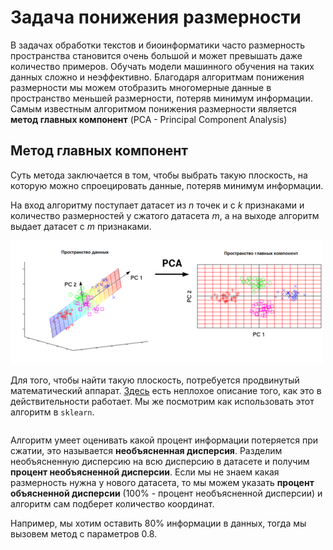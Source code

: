 # Задача понижения размерности

В задачах обработки текстов и биоинформатики часто размерность пространства становится очень большой и может превышать даже количество примеров. Обучать модели машинного обучения на таких данных сложно и неэффективно. Благодаря алгоритмам понижения размерности мы можем отобразить многомерные данные в пространство меньшей размерности, потеряв минимум информации. Самым известным алгоритмом понижения размерности является **метод главных компонент** (PCA - Principal Component Analysis)

## Метод главных компонент

Суть метода заключается в том, чтобы выбрать такую плоскость, на которую можно спроецировать данные, потеряв минимум информации.

На вход алгоритму поступает датасет из $n$ точек и с $k$ признаками и количество размерностей у сжатого датасета $m$, а на выходе алгоритм выдает датасет с $m$ признаками.

![pca](../images/pca.png)

Для того, чтобы найти такую плоскость, потребуется продвинутый математический аппарат. [Здесь](https://habr.com/ru/post/304214/) есть неплохое описание того, как это в действительности работает. Мы же посмотрим как использовать этот алгоритм в `sklearn`.

```python

```

Алгоритм умеет оценивать какой процент информации потеряется при сжатии, это называется **необъясненная дисперсия**. Разделим необъясненную дисперсию на всю дисперсию в датасете и получим **процент необъясненной дисперсии**. Если мы не знаем какая размерность нужна у нового датасета, то мы можем указать **процент объясненной дисперсии** (100% - процент необъясненной дисперсии) и алгоритм сам подберет количество координат.

Например, мы хотим оставить 80% информации в данных, тогда мы вызовем метод с параметров 0.8.

```python

```
